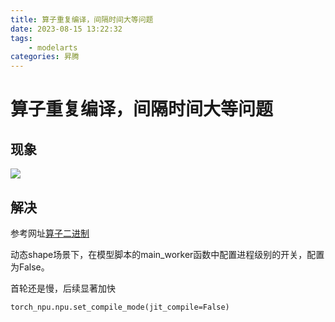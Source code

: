 ```yaml
---
title: 算子重复编译，间隔时间大等问题
date: 2023-08-15 13:22:32
tags: 
    - modelarts 
categories: 昇腾
---
```


# 算子重复编译，间隔时间大等问题

## 现象

![](https://cleansely.top:48083/i/2023/08/15/64db0b79c5b5e.jpg)

## 解决

参考网址[算子二进制](https://www.hiascend.com/document/detail/zh/CANNCommunityEdition/63RC2alpha002/ptmoddevg/ptmigr/ptmigr_0045.html)

动态shape场景下，在模型脚本的main_worker函数中配置进程级别的开关，配置为False。

首轮还是慢，后续显著加快

```
torch_npu.npu.set_compile_mode(jit_compile=False)
```